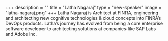 +++
description = ""
title = "Latha Nagaraj"
type = "new-speaker"
image = "latha-nagaraj.png"
+++
Latha Nagaraj is Architect at FINRA, engineering and architecting new cognitive technologies & cloud concepts into FINRA’s DevOps products. Latha’s journey has evolved from being a core enterprise software developer to architecting solutions at companies like SAP Labs and Adobe Inc.